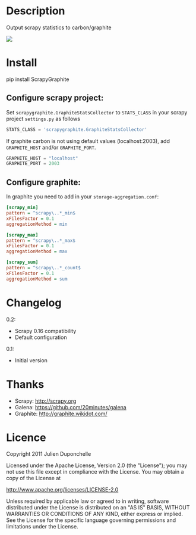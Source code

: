 Description
===========
Output scrapy statistics to carbon/graphite

<img src="http://github.com/noplay/scrapy-graphite/blob/master/img/folder.png?raw=true"/>

Install
=======
   pip install ScrapyGraphite

Configure scrapy project:
-------------------------

Set `scrapygraphite.GraphiteStatsCollector` to `STATS_CLASS` in your scrapy project `settings.py` as follows

```python
STATS_CLASS = 'scrapygraphite.GraphiteStatsCollector'
```

If graphite carbon is not using default values (localhost:2003), add `GRAPHITE_HOST` and/or `GRAPHITE_PORT`.

```python
GRAPHITE_HOST = "localhost"
GRAPHITE_PORT = 2003
```


Configure graphite:
-------------------

In graphite you need to add in your `storage-aggregation.conf`:

```ini
[scrapy_min]
pattern = ^scrapy\..*_min$
xFilesFactor = 0.1
aggregationMethod = min

[scrapy_max]
pattern = ^scrapy\..*_max$
xFilesFactor = 0.1
aggregationMethod = max

[scrapy_sum]
pattern = ^scrapy\..*_count$
xFilesFactor = 0.1
aggregationMethod = sum
```

Changelog
=========

0.2:

 * Scrapy 0.16 compatibility
 * Default configuration

0.1:

 * Initial version


Thanks
========

* Scrapy: http://scrapy.org
* Galena: https://github.com/20minutes/galena
* Graphite: http://graphite.wikidot.com/

Licence
=======
Copyright 2011 Julien Duponchelle

Licensed under the Apache License, Version 2.0 (the "License");
you may not use this file except in compliance with the License.
You may obtain a copy of the License at

http://www.apache.org/licenses/LICENSE-2.0

Unless required by applicable law or agreed to in writing, software
distributed under the License is distributed on an "AS IS" BASIS,
WITHOUT WARRANTIES OR CONDITIONS OF ANY KIND, either express or implied.
See the License for the specific language governing permissions and
limitations under the License.
